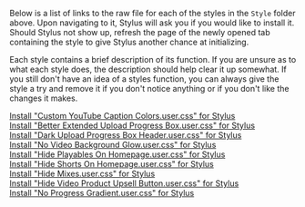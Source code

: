 Below is a list of links to the raw file for each of the styles in the `Style` folder above. Upon navigating to it, Stylus will ask you if you would like to install it. Should Stylus not show up, refresh the page of the newly opened tab containing the style to give Stylus another chance at initializing.

Each style contains a brief description of its function. If you are unsure as to what each style does, the description should help clear it up somewhat. If you still don't have an idea of a styles function, you can always give the style a try and remove it if you don't notice anything or if you don't like the changes it makes.

[Install "Custom YouTube Caption Colors.user.css" for Stylus](https://github.com/NeoNyaa/CSS-Tweaks/raw/main/Stylus/youtube.com/Style/Custom%20YouTube%20Caption%20Colors.user.css)  
[Install "Better Extended Upload Progress Box.user.css" for Stylus](https://github.com/NeoNyaa/CSS-Tweaks/raw/main/Stylus/youtube.com/Style/Better%20Extended%20Upload%20Progress%20Box.user.css)  
[Install "Dark Upload Progress Box Header.user.css" for Stylus](https://github.com/NeoNyaa/CSS-Tweaks/raw/main/Stylus/youtube.com/Style/Dark%20Upload%20Progress%20Box%20Header.user.css)  
[Install "No Video Background Glow.user.css" for Stylus](https://github.com/NeoNyaa/CSS-Tweaks/raw/main/Stylus/youtube.com/Style/No%20Video%20Background%20Glow.user.css)  
[Install "Hide Playables On Homepage.user.css" for Stylus](https://github.com/NeoNyaa/CSS-Tweaks/raw/main/Stylus/youtube.com/Style/Hide%20Playables%20On%20Homepage.user.css)  
[Install "Hide Shorts On Homepage.user.css" for Stylus](https://github.com/NeoNyaa/CSS-Tweaks/raw/main/Stylus/youtube.com/Style/Hide%20Shorts%20On%20Homepage.user.css)  
[Install "Hide Mixes.user.css" for Stylus](https://github.com/NeoNyaa/CSS-Tweaks/raw/main/Stylus/youtube.com/Style/Hide%20Mixes.user.css)  
[Install "Hide Video Product Upsell Button.user.css" for Stylus](https://github.com/NeoNyaa/CSS-Tweaks/raw/main/Stylus/youtube.com/Style/Hide%20Video%20Product%20Upsell%20Button.user.css)  
[Install "No Progress Gradient.user.css" for Stylus](https://github.com/NeoNyaa/CSS-Tweaks/raw/main/Stylus/youtube.com/Style/No%20Progress%20Gradient.user.css)
